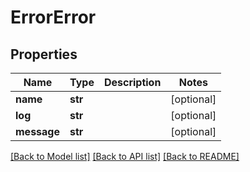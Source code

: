 # ErrorError

## Properties
Name | Type | Description | Notes
------------ | ------------- | ------------- | -------------
**name** | **str** |  | [optional] 
**log** | **str** |  | [optional] 
**message** | **str** |  | [optional] 

[[Back to Model list]](../README.md#documentation-for-models) [[Back to API list]](../README.md#documentation-for-api-endpoints) [[Back to README]](../README.md)


